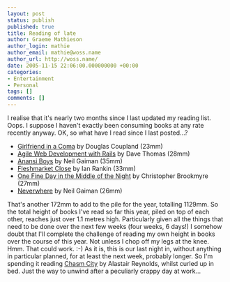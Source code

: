 ```yaml
---
layout: post
status: publish
published: true
title: Reading of late
author: Graeme Mathieson
author_login: mathie
author_email: mathie@woss.name
author_url: http://woss.name/
date: 2005-11-15 22:06:00.000000000 +00:00
categories:
- Entertainment
- Personal
tags: []
comments: []
---
```

I realise that it's nearly two months since I last updated my reading list.  Oops.  I suppose I haven't exactly been consuming books at any rate recently anyway.  OK, so what have I read since I last posted...?

<ul>
  <li><a href="http://www.amazon.co.uk/exec/obidos/ASIN/0006551270/mathieoftheen-21">Girlfriend in a Coma</a> by Douglas Coupland (23mm)</li>
  <li><a href="http://www.amazon.co.uk/exec/obidos/ASIN/097669400X/mathieoftheen-21">Agile Web Development with Rails</a> by Dave Thomas (28mm)</li>
  <li><a href="http://www.amazon.co.uk/exec/obidos/ASIN/0755305078/mathieoftheen-21">Anansi Boys</a> by Neil Gaiman (35mm)</li>
  <li><a href="http://www.amazon.co.uk/exec/obidos/ASIN/0752865633/mathieoftheen-21">Fleshmarket Close</a> by Ian Rankin (33mm)</li>
  <li><a href="http://www.amazon.co.uk/exec/obidos/ASIN/0349112096/mathieoftheen-21">One Fine Day in the Middle of the Night</a> by Christopher Brookmyre (27mm)</li>
  <li><a href="http://www.amazon.co.uk/exec/obidos/ASIN/0755322800/mathieoftheen-21">Neverwhere</a> by Neil Gaiman (26mm)</li>
</ul>

That's another 172mm to add to the pile for the year, totalling 1129mm.  So the total height of books I've read so far this year, piled on top of each other, reaches just over 1.1 metres high.  Particularly given all the things that need to be done over the next few weeks (four weeks, 6 days!) I somehow doubt that I'll complete the challenge of reading my own height in books over the course of this year.  Not unless I chop off my legs at the knee.  Hmm.  That could work. :-)  As it is, this is our last night in, without anything in particular planned, for at least the next week, probably longer.  So I'm spending it reading <a href="http://www.amazon.co.uk/exec/obidos/ASIN/0575073659/mathieoftheen-21">Chasm City</a> by Alastair Reynolds, whilst curled up in bed.  Just the way to unwind after a peculiarly crappy day at work...
